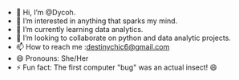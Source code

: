 - 👋 Hi, I’m @Dycoh.
- 👀 I’m interested in anything that sparks my mind.
- 🌱 I’m currently learning data analytics.
- 💞️ I’m looking to collaborate on python and data analytic projects.
- 📫 How to reach me :destinychic6@gmail.com
- 😄 Pronouns: She/Her
- ⚡ Fun fact: The first computer "bug" was an actual insect! 😄

<!---
Dycoh/Dycoh is a ✨ special ✨ repository because its `README.md` (this file) appears on your GitHub profile.
You can click the Preview link to take a look at your changes.
--->

